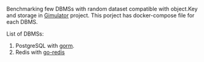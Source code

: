 Benchmarking few DBMSs with random dataset compatible with object.Key and storage in [Gimulator](https://github.com/Gimulator/Gimulator) project.
This porject has docker-compose file for each DBMS.

List of DBMSs:
 1. PostgreSQL with [gorm](https://github.com/Gimulator/Gimulator).
 2. Redis with [go-redis](http://github.com/go-redis/redis)
